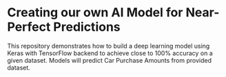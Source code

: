 # Creating our own AI Model for Near-Perfect Predictions 

This repository demonstrates how to build a deep learning model using Keras with TensorFlow backend to achieve close to 100% accuracy on a given dataset. Models will predict Car Purchase Amounts from provided dataset.
